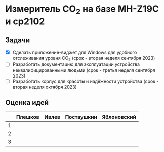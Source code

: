 # Измеритель CO<sub>2</sub> на базе MH-Z19C и cp2102
## Задачи
- [x] Сделать приложение-виджет для Windows для удобного отслеживания уровня CO<sub>2</sub> (срок - вторая неделя сентября 2023)
- [ ] Разработать документацию для эксплуатации устройства неквалифицированными людьми  (срок - третья неделя сентября 2023)
- [ ] Разработать корпус для красоты и надёжности устройства  (срок - вторая неделя октября 2023)
## Оценка идей
| | Плешков | Ивлев | Постаушкин | Яблоновский |
|-|---------|-------|------------|-------------|
|1|         |       |            |             |
|2|         |       |            |             |
|3|         |       |            |             |
